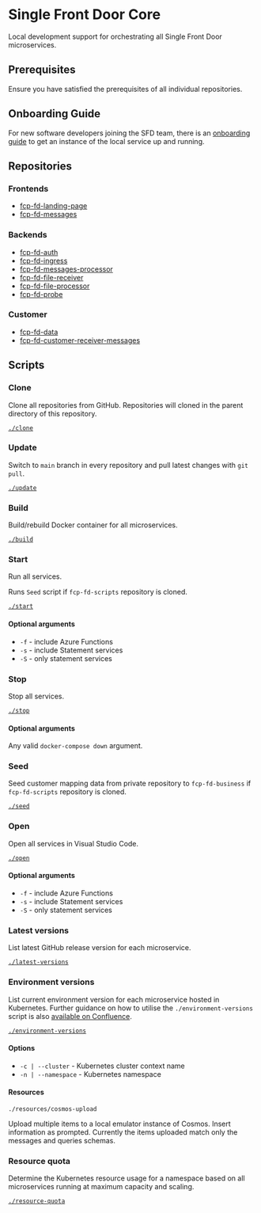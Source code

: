 # Single Front Door Core
Local development support for orchestrating all Single Front Door microservices.

## Prerequisites

Ensure you have satisfied the prerequisites of all individual repositories.

## Onboarding Guide

For new software developers joining the SFD team, there is an [onboarding guide](https://github.com/DEFRA/fcp-fd-core/blob/main/onboarding-guide/README.md) to get an instance of the local service up and running.

## Repositories
### Frontends
- [fcp-fd-landing-page](https://github.com/defra/fcp-fd-landing-page)
- [fcp-fd-messages](https://github.com/DEFRA/fcp-fd-messages)

### Backends
- [fcp-fd-auth](https://github.com/defra/fcp-fd-auth)
- [fcp-fd-ingress](https://github.com/defra/fcp-fd-ingress)
- [fcp-fd-messages-processor](https://github.com/DEFRA/fcp-fd-messages-processor)
- [fcp-fd-file-receiver](https://github.com/DEFRA/fcp-fd-file-receiver)
- [fcp-fd-file-processor](https://github.com/DEFRA/fcp-fd-file-processor)
- [fcp-fd-probe](https://github.com/DEFRA/fcp-fd-probe)

### Customer
- [fcp-fd-data](https://github.com/defra/fcp-fd-data)
- [fcp-fd-customer-receiver-messages](https://github.com/DEFRA/fcp-fd-customer-receiver-messages)

## Scripts

### Clone

Clone all repositories from GitHub.  Repositories will cloned in the parent directory of this repository.

[`./clone`](clone)

### Update

Switch to `main` branch in every repository and pull latest changes with `git pull`.

[`./update`](update)

### Build

Build/rebuild Docker container for all microservices.

[`./build`](build)

### Start

Run all services.

Runs `Seed` script if `fcp-fd-scripts` repository is cloned.

[`./start`](start)

#### Optional arguments
- `-f` - include Azure Functions
- `-s` - include Statement services
- `-S` - only statement services

### Stop

Stop all services.

[`./stop`](stop)

#### Optional arguments

Any valid `docker-compose down` argument.

### Seed

Seed customer mapping data from private repository to `fcp-fd-business` if `fcp-fd-scripts` repository is cloned.

[`./seed`](seed)

### Open

Open all services in Visual Studio Code.

[`./open`](open)

#### Optional arguments
- `-f` - include Azure Functions
- `-s` - include Statement services
- `-S` - only statement services

### Latest versions

List latest GitHub release version for each microservice.

[`./latest-versions`](latest-versions)

### Environment versions

List current environment version for each microservice hosted in Kubernetes. Further guidance on how to utilise the `./environment-versions` script is also [available on Confluence](https://eaflood.atlassian.net/wiki/spaces/SFD/pages/5056823438/Environment+versions+Using+kubectl+with+the+fcp-fd-core+repo).

[`./environment-versions`](environment-versions)

#### Options
- `-c | --cluster` - Kubernetes cluster context name
- `-n | --namespace` - Kubernetes namespace

#### Resources
`./resources/cosmos-upload`  

Upload multiple items to a local emulator instance of Cosmos. Insert information as prompted. Currently the items uploaded match only the messages and queries schemas.

### Resource quota

Determine the Kubernetes resource usage for a namespace based on all microservices running at maximum capacity and scaling.

[`./resource-quota`](resource-quota)